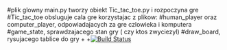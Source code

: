 #plik glowny main.py tworzy obiekt Tic_tac_toe.py i rozpoczyna gre
#Tic_tac_toe obsluguje cala gre korzystajac z plikow:
#human_player oraz computer_player, odpowiadajacych za gre czlowieka i komputera
#game_state, sprawdzajacego stan gry ( czy ktos zwyciezyl)
#draw_board, rysujacego tablice do gry
+
+[![Build Status](https://travis-ci.org/bartlomiejszozda/Lab_3.svg?branch=master)](https://travis-ci.org/bartlomiejszozda/Lab_3)
